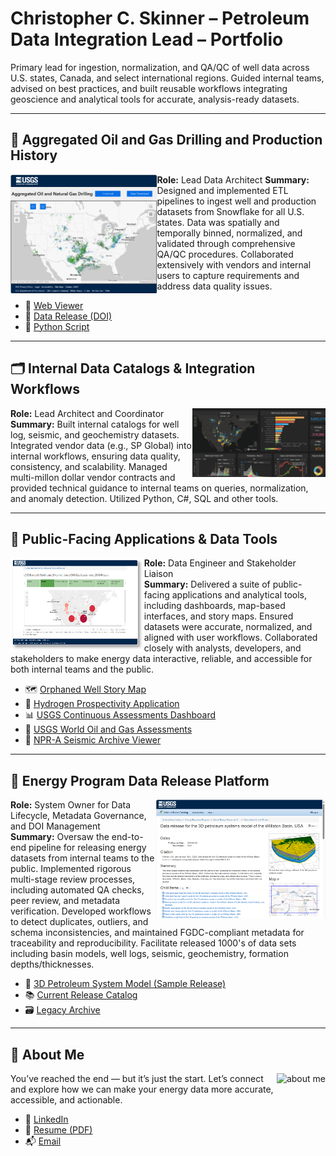 # Christopher C. Skinner – Petroleum Data Integration Lead – Portfolio

Primary lead for ingestion, normalization, and QA/QC of well data across U.S. states, Canada, and select international regions. Guided internal teams, advised on best practices, and built reusable workflows integrating geoscience and analytical tools for accurate, analysis-ready datasets.

---

## 📍 Aggregated Oil and Gas Drilling and Production History 
<img src="aggregated_OG_map.png" alt="Oil Gas Viewer" height="190" align="left"/>

**Role:** Lead Data Architect
**Summary:** Designed and implemented ETL pipelines to ingest well and production datasets from Snowflake for all U.S. states. Data was spatially and temporally binned, normalized, and validated through comprehensive QA/QC procedures. Collaborated extensively with vendors and internal users to capture requirements and address data quality issues.
- 🔗 [Web Viewer](https://certmapper.cr.usgs.gov/data/apps/oil_gas_cells/)  
- 📄 [Data Release (DOI)](https://doi.org/10.5066/P9UIR5HE)  
- 🐍 [Python Script](https://github.com/kingshorthair/resume/blob/main/production_aggregation.py)

---

## 🗂️ Internal Data Catalogs & Integration Workflows  
<img src="sp_dashboard.png" alt="dashboard" height="110" align="right"/>

**Role:** Lead Architect and Coordinator   
**Summary:** Built internal catalogs for well log, seismic, and geochemistry datasets. Integrated vendor data (e.g., SP Global) into internal workflows, ensuring data quality, consistency, and scalability. Managed multi-millon dollar vendor contracts and provided technical guidance to internal teams on queries, normalization, and anomaly detection. Utilized Python, C#, SQL and other tools. 

---

## 🧭 Public-Facing Applications & Data Tools 
<img src="noga_dashboard.png" alt="NOGA dashboard" height="150" align="left"/>

**Role:** Data Engineer and Stakeholder Liaison  
**Summary:** Delivered a suite of public-facing applications and analytical tools, including dashboards, map-based interfaces, and story maps. Ensured datasets were accurate, normalized, and aligned with user workflows. Collaborated closely with analysts, developers, and stakeholders to make energy data interactive, reliable, and accessible for both internal teams and the public. 
- 🗺️ [Orphaned Well Story Map](https://certmapper.cr.usgs.gov/data/apps/orphanedwell_waterquality/)  
- 🔗 [Hydrogen Prospectivity Application](https://certmapper.cr.usgs.gov/data/apps/hydrogen/)  
- 📊 [USGS Continuous Assessments Dashboard](https://certmapper.cr.usgs.gov/data/apps/noga-summary/)  
- 📰 [USGS World Oil and Gas Assessments](https://certmapper.cr.usgs.gov/data/apps/world-energy/)
- 🧾 [NPR-A Seismic Archive Viewer](https://certmapper.cr.usgs.gov/data/apps/npra/)

---

## 🔁 Energy Program Data Release Platform  
<img src="williston_data_release.png" alt="Williston data release" height="190" align="right"/>

**Role:** System Owner for Data Lifecycle, Metadata Governance, and DOI Management  
**Summary:** Oversaw the end-to-end pipeline for releasing energy datasets from internal teams to the public. Implemented rigorous multi-stage review processes, including automated QA checks, peer review, and metadata verification. Developed workflows to detect duplicates, outliers, and schema inconsistencies, and maintained FGDC-compliant metadata for traceability and reproducibility. Facilitate released 1000's of data sets including basin models, well logs, seismic, geochemistry, formation depths/thicknesses. 
- 📄 [3D Petroleum System Model (Sample Release)](https://doi.org/10.5066/P9N7O1OT)  
- 📚 [Current Release Catalog](https://www.sciencebase.gov/catalog/folder/59cab03de4b017cf314094df)  
- 🗃️ [Legacy Archive](https://www.sciencebase.gov/catalog/folder/601c5893d34e94a4b9fc2742)

---

## 👋 About Me
<img src="https://avatars.githubusercontent.com/u/24614050?v=4" alt="about me" height="110" align="right"/>
You’ve reached the end — but it’s just the start. Let’s connect and explore how we can make your energy data more accurate, accessible, and actionable.

- 🔗 [LinkedIn](https://www.linkedin.com/in/chriscskinner/)
- 📄 [Resume (PDF)](./resume.pdf)
- 📬 [Email](mailto:kingshorthair@gmail.com)
